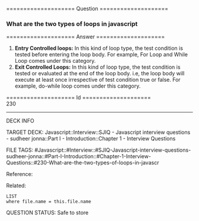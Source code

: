 ==================== Question ====================  

### What are the two types of loops in javascript  

==================== Answer ====================  

1. **Entry Controlled loops:** In this kind of loop type, the test condition is
   tested before entering the loop body. For example, For Loop and While Loop
   comes under this category.
2. **Exit Controlled Loops:** In this kind of loop type, the test condition is
   tested or evaluated at the end of the loop body. i.e, the loop body will
   execute at least once irrespective of test condition true or false. For
   example, do-while loop comes under this category.

==================== Id ====================  
230

---

DECK INFO

TARGET DECK: Javascript::Interview::SJIQ - Javascript interview questions - sudheer jonna::Part I - Introduction::Chapter 1 - Interview Questions

FILE TAGS: #Javascript::#Interview::#SJIQ-Javascript-interview-questions-sudheer-jonna::#Part-I-Introduction::#Chapter-1-Interview-Questions::#230-What-are-the-two-types-of-loops-in-javascr

Reference:

Related:

```dataview
LIST
where file.name = this.file.name
```

QUESTION STATUS: Safe to store
